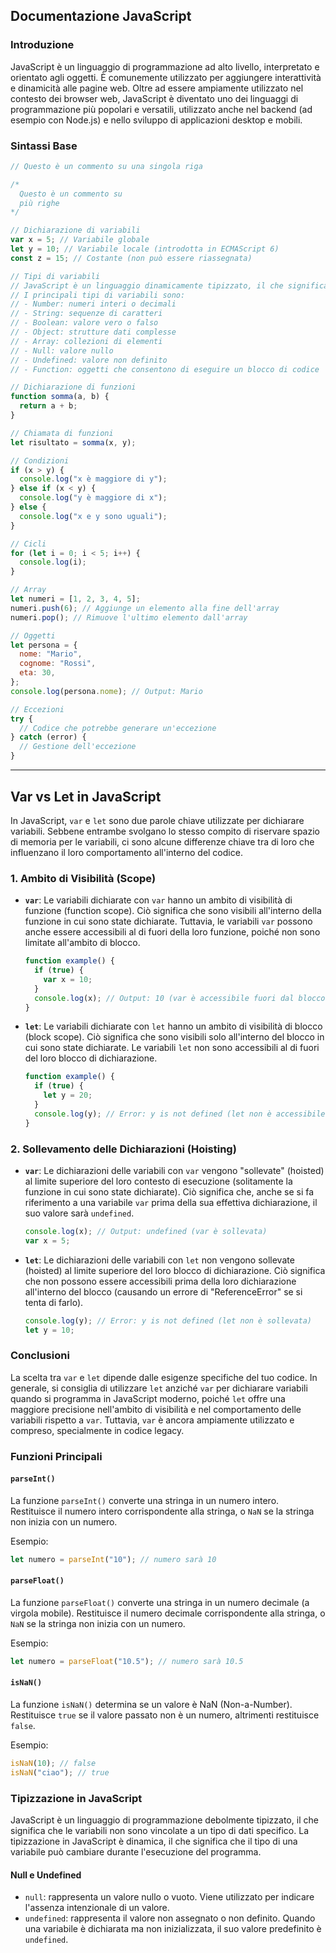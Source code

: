 ## Documentazione JavaScript

### Introduzione

JavaScript è un linguaggio di programmazione ad alto livello, interpretato e orientato agli oggetti. È comunemente utilizzato per aggiungere interattività e dinamicità alle pagine web. Oltre ad essere ampiamente utilizzato nel contesto dei browser web, JavaScript è diventato uno dei linguaggi di programmazione più popolari e versatili, utilizzato anche nel backend (ad esempio con Node.js) e nello sviluppo di applicazioni desktop e mobili.

### Sintassi Base

```javascript
// Questo è un commento su una singola riga

/*
  Questo è un commento su
  più righe
*/

// Dichiarazione di variabili
var x = 5; // Variabile globale
let y = 10; // Variabile locale (introdotta in ECMAScript 6)
const z = 15; // Costante (non può essere riassegnata)

// Tipi di variabili
// JavaScript è un linguaggio dinamicamente tipizzato, il che significa che il tipo di una variabile è determinato dinamicamente al momento dell'assegnazione.
// I principali tipi di variabili sono:
// - Number: numeri interi o decimali
// - String: sequenze di caratteri
// - Boolean: valore vero o falso
// - Object: strutture dati complesse
// - Array: collezioni di elementi
// - Null: valore nullo
// - Undefined: valore non definito
// - Function: oggetti che consentono di eseguire un blocco di codice

// Dichiarazione di funzioni
function somma(a, b) {
  return a + b;
}

// Chiamata di funzioni
let risultato = somma(x, y);

// Condizioni
if (x > y) {
  console.log("x è maggiore di y");
} else if (x < y) {
  console.log("y è maggiore di x");
} else {
  console.log("x e y sono uguali");
}

// Cicli
for (let i = 0; i < 5; i++) {
  console.log(i);
}

// Array
let numeri = [1, 2, 3, 4, 5];
numeri.push(6); // Aggiunge un elemento alla fine dell'array
numeri.pop(); // Rimuove l'ultimo elemento dall'array

// Oggetti
let persona = {
  nome: "Mario",
  cognome: "Rossi",
  eta: 30,
};
console.log(persona.nome); // Output: Mario

// Eccezioni
try {
  // Codice che potrebbe generare un'eccezione
} catch (error) {
  // Gestione dell'eccezione
}
```

---

## Var vs Let in JavaScript

In JavaScript, `var` e `let` sono due parole chiave utilizzate per dichiarare variabili. Sebbene entrambe svolgano lo stesso compito di riservare spazio di memoria per le variabili, ci sono alcune differenze chiave tra di loro che influenzano il loro comportamento all'interno del codice.

### 1. Ambito di Visibilità (Scope)

- **`var`**: Le variabili dichiarate con `var` hanno un ambito di visibilità di funzione (function scope). Ciò significa che sono visibili all'interno della funzione in cui sono state dichiarate. Tuttavia, le variabili `var` possono anche essere accessibili al di fuori della loro funzione, poiché non sono limitate all'ambito di blocco.

  ```javascript
  function example() {
    if (true) {
      var x = 10;
    }
    console.log(x); // Output: 10 (var è accessibile fuori dal blocco if)
  }
  ```

- **`let`**: Le variabili dichiarate con `let` hanno un ambito di visibilità di blocco (block scope). Ciò significa che sono visibili solo all'interno del blocco in cui sono state dichiarate. Le variabili `let` non sono accessibili al di fuori del loro blocco di dichiarazione.

  ```javascript
  function example() {
    if (true) {
      let y = 20;
    }
    console.log(y); // Error: y is not defined (let non è accessibile fuori dal blocco if)
  }
  ```

### 2. Sollevamento delle Dichiarazioni (Hoisting)

- **`var`**: Le dichiarazioni delle variabili con `var` vengono "sollevate" (hoisted) al limite superiore del loro contesto di esecuzione (solitamente la funzione in cui sono state dichiarate). Ciò significa che, anche se si fa riferimento a una variabile `var` prima della sua effettiva dichiarazione, il suo valore sarà `undefined`.

  ```javascript
  console.log(x); // Output: undefined (var è sollevata)
  var x = 5;
  ```

- **`let`**: Le dichiarazioni delle variabili con `let` non vengono sollevate (hoisted) al limite superiore del loro blocco di dichiarazione. Ciò significa che non possono essere accessibili prima della loro dichiarazione all'interno del blocco (causando un errore di "ReferenceError" se si tenta di farlo).

  ```javascript
  console.log(y); // Error: y is not defined (let non è sollevata)
  let y = 10;
  ```

### Conclusioni

La scelta tra `var` e `let` dipende dalle esigenze specifiche del tuo codice. In generale, si consiglia di utilizzare `let` anziché `var` per dichiarare variabili quando si programma in JavaScript moderno, poiché `let` offre una maggiore precisione nell'ambito di visibilità e nel comportamento delle variabili rispetto a `var`. Tuttavia, `var` è ancora ampiamente utilizzato e compreso, specialmente in codice legacy.

### Funzioni Principali

#### `parseInt()`

La funzione `parseInt()` converte una stringa in un numero intero. Restituisce il numero intero corrispondente alla stringa, o `NaN` se la stringa non inizia con un numero.

Esempio:

```javascript
let numero = parseInt("10"); // numero sarà 10
```

#### `parseFloat()`

La funzione `parseFloat()` converte una stringa in un numero decimale (a virgola mobile). Restituisce il numero decimale corrispondente alla stringa, o `NaN` se la stringa non inizia con un numero.

Esempio:

```javascript
let numero = parseFloat("10.5"); // numero sarà 10.5
```

#### `isNaN()`

La funzione `isNaN()` determina se un valore è NaN (Non-a-Number). Restituisce `true` se il valore passato non è un numero, altrimenti restituisce `false`.

Esempio:

```javascript
isNaN(10); // false
isNaN("ciao"); // true
```

### Tipizzazione in JavaScript

JavaScript è un linguaggio di programmazione debolmente tipizzato, il che significa che le variabili non sono vincolate a un tipo di dati specifico. La tipizzazione in JavaScript è dinamica, il che significa che il tipo di una variabile può cambiare durante l'esecuzione del programma.

#### Null e Undefined

- `null`: rappresenta un valore nullo o vuoto. Viene utilizzato per indicare l'assenza intenzionale di un valore.
- `undefined`: rappresenta il valore non assegnato o non definito. Quando una variabile è dichiarata ma non inizializzata, il suo valore predefinito è `undefined`.
